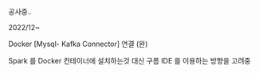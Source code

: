 공사중.. 

2022/12~

Docker [Mysql- Kafka Connector] 연결 (완)

Spark 를 Docker 컨테이너에 설치하는것 대신 구름 IDE 를 이용하는 방향을 고려중 
